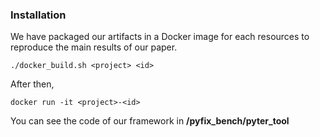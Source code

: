 ### Installation

We have packaged our artifacts in a Docker image for each resources to reproduce the main results of our paper.

```
./docker_build.sh <project> <id>
```

After then,

```
docker run -it <project>-<id>
```

You can see the code of our framework in **/pyfix_bench/pyter_tool**
